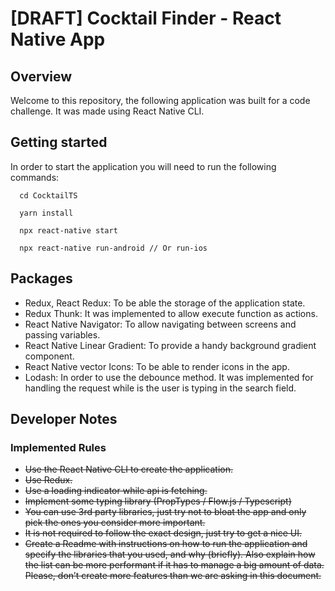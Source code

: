 # [DRAFT] Cocktail Finder - React Native App

## Overview
Welcome to this repository, the following application was built for a code challenge. It was made using React Native CLI.
## Getting started
In order to start the application you will need to run the following commands:

```
  cd CocktailTS

  yarn install

  npx react-native start

  npx react-native run-android // Or run-ios
```
## Packages
- Redux, React Redux: To be able the storage of the application state.
- Redux Thunk: It was implemented to allow execute function as actions.
- React Native Navigator: To allow navigating between screens and passing variables.
- React Native Linear Gradient: To provide a handy background gradient component.
- React Native vector Icons: To be able to render icons in the app.
- Lodash: In order to use the debounce method. It was implemented for handling the request while is the user is typing in the search field.

##  Developer Notes
### Implemented Rules

- ~~Use the React Native CLI to create the application.~~
- ~~Use Redux.~~
- ~~Use a loading indicator while api is fetching.~~
- ~~Implement some typing library (PropTypes / Flow.js / Typescript)~~
- ~~You can use 3rd party libraries, just try not to bloat the app and only pick the ones you consider more important.~~
- ~~It is not required to follow the exact design, just try to get a nice UI.~~
- ~~Create a Readme with instructions on how to run the application and specify the libraries that you used, and why (briefly). Also explain how the list can be more performant if it has to manage a big amount of data.
Please, don’t create more features than we are asking in this document.~~






